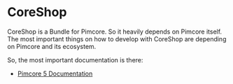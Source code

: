# CoreShop

CoreShop is a Bundle for Pimcore. So it heavily depends on Pimcore itself. The most important things on how to develop with CoreShop are depending on Pimcore and its ecosystem.

So, the most important documentation is there:

- [Pimcore 5 Documentation](https://www.pimcore.org/docs/5.0.0/)